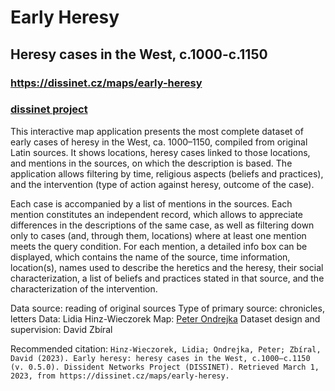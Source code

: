 Early Heresy
=============

## Heresy cases in the West, c.1000-c.1150

### https://dissinet.cz/maps/early-heresy

### [dissinet project](http://dissinet.cz)

This interactive map application presents the most complete dataset of early cases of heresy in the West, ca. 1000–1150, compiled from original Latin sources. It shows locations, heresy cases linked to those locations, and mentions in the sources, on which the description is based. The application allows filtering by time, religious aspects (beliefs and practices), and the intervention (type of action against heresy, outcome of the case).

Each case is accompanied by a list of mentions in the sources. Each mention constitutes an independent record, which allows to appreciate differences in the descriptions of the same case, as well as filtering down only to cases (and, through them, locations) where at least one mention meets the query condition. For each mention, a detailed info box can be displayed, which contains the name of the source, time information, location(s), names used to describe the heretics and the heresy, their social characterization, a list of beliefs and practices stated in that source, and the characterization of the intervention.

Data source: reading of original sources 
Type of primary source: chronicles, letters
Data: Lidia Hinz-Wieczorek
Map: [Peter Ondrejka]('https://pondrejk.eu')
Dataset design and supervision: David Zbíral

Recommended citation: `Hinz-Wieczorek, Lidia; Ondrejka, Peter; Zbíral, David (2023). Early heresy: heresy cases in the West, c.1000–c.1150 (v. 0.5.0). Dissident Networks Project (DISSINET). Retrieved March 1, 2023, from https://dissinet.cz/maps/early-heresy.` 
